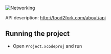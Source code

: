 ![Networking](https://github.com/3lvis/food2fork-ios/blob/master/GitHub/cover.png?raw=true)

API description: http://food2fork.com/about/api

## Running the project

- Open `Project.xcodeproj` and run
